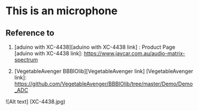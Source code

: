 This is an microphone
=============

Reference to
-------------

1. [aduino with XC-4438][aduino with XC-4438 link] : Product Page
[aduino with XC-4438 link]: https://www.jaycar.com.au/audio-matrix-spectrum 

2. [VegetableAvenger BBBIOlib][VegetableAvenger link]
[VegetableAvenger link]: https://github.com/VegetableAvenger/BBBIOlib/tree/master/Demo/Demo_ADC


![Alt text] (XC-4438.jpg)
